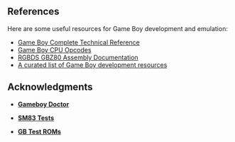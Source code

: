 ## References

Here are some useful resources for Game Boy development and emulation:

- [Game Boy Complete Technical Reference](https://gbdev.io/pandocs/)
- [Game Boy CPU Opcodes](https://www.pastraiser.com/cpu/gameboy/gameboy_opcodes.html)
- [RGBDS GBZ80 Assembly Documentation](https://rgbds.gbdev.io/docs/v0.9.0/gbz80.7)
- [A curated list of Game Boy development resources](https://github.com/gbdev/awesome-gbdev)

## Acknowledgments

- **[Gameboy Doctor](https://github.com/robert/gameboy-doctor)**

- **[SM83 Tests](https://github.com/SingleStepTests/sm83)**

- **[GB Test ROMs](https://github.com/retrio/gb-test-roms)**